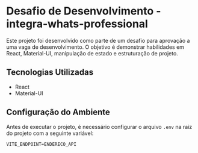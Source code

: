 # Desafio de Desenvolvimento - integra-whats-professional

Este projeto foi desenvolvido como parte de um desafio para aprovação a uma vaga de desenvolvimento. O objetivo é demonstrar habilidades em React, Material-UI, manipulação de estado e estruturação de projeto.

## Tecnologias Utilizadas

- React
- Material-UI

## Configuração do Ambiente

Antes de executar o projeto, é necessário configurar o arquivo `.env` na raiz do projeto com a seguinte variável:

```dotenv
VITE_ENDPOINT=ENDERECO_API
